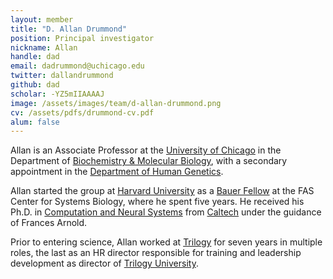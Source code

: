 ```yaml
---
layout: member
title: "D. Allan Drummond"
position: Principal investigator
nickname: Allan
handle: dad
email: dadrummond@uchicago.edu
twitter: dallandrummond
github: dad
scholar: -YZ5mIIAAAAJ
image: /assets/images/team/d-allan-drummond.png
cv: /assets/pdfs/drummond-cv.pdf
alum: false
---
```

Allan is an Associate Professor at the [University of Chicago] in the Department of [Biochemistry & Molecular Biology], with a secondary appointment in the [Department of Human Genetics].

Allan started the group at [Harvard University](http://harvard.edu) as a [Bauer Fellow](http://archive.sysbio.harvard.edu/CSB/research/fellows.html) at the FAS Center for Systems Biology, where he spent five years. He received his Ph.D. in [Computation and Neural Systems][CNS] from [Caltech](http://www.caltech.edu) under the guidance of Frances Arnold.

Prior to entering science, Allan worked at [Trilogy](http://www.trilogy.com) for seven years in multiple roles, the last as an HR director responsible for training and leadership development as director of [Trilogy University][TU].

[University of Chicago]: http://www.uchicago.edu
[Biochemistry & Molecular Biology]: http://bmb.uchospitals.edu
[Department of Human Genetics]: http://genes.uchicago.edu
[CNS]: http://www.cns.caltech.edu/
[TU]: http://hbr.org/2001/04/no-ordinary-boot-camp
